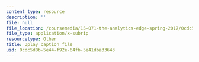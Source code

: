 ```yaml
---
content_type: resource
description: ''
file: null
file_location: /coursemedia/15-071-the-analytics-edge-spring-2017/0cdc5d8b5e44f92e64fb5e41dba33643_Cfx7hyAoGL4.srt
file_type: application/x-subrip
resourcetype: Other
title: 3play caption file
uid: 0cdc5d8b-5e44-f92e-64fb-5e41dba33643
---
```

